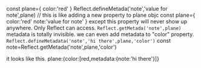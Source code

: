 const plane={
color:'red'
}
Reflect.defineMetada('note','value for note',plane) // this is like adding a new property to plane objc
const plane={
color:'red'
note:'value for note'
}
except this property will never show up anywhere. Only Reflect can access.
`Reflect.getMetada('note',plane)`
metadata is totally invisible. we can even add metadata to "color" property.
`Reflect.defineMetadata('note','hi there',plane,'color')`
const note=Reflect.getMetada('note',plane,'color')

it looks like this. plane:{color:[red,metadata:{note:'hi there'}]}
